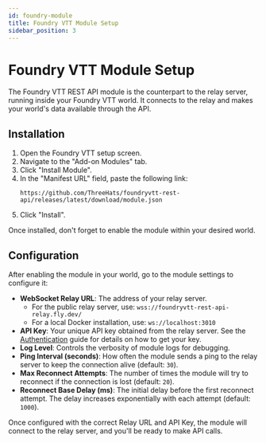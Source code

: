 ```yaml
---
id: foundry-module
title: Foundry VTT Module Setup
sidebar_position: 3
---
```


# Foundry VTT Module Setup

The Foundry VTT REST API module is the counterpart to the relay server, running inside your Foundry VTT world. It connects to the relay and makes your world's data available through the API.

## Installation

1.  Open the Foundry VTT setup screen.
2.  Navigate to the "Add-on Modules" tab.
3.  Click "Install Module".
4.  In the "Manifest URL" field, paste the following link:
    ```
    https://github.com/ThreeHats/foundryvtt-rest-api/releases/latest/download/module.json
    ```
5.  Click "Install".

Once installed, don't forget to enable the module within your desired world.

## Configuration

After enabling the module in your world, go to the module settings to configure it:

-   **WebSocket Relay URL**: The address of your relay server.
    -   For the public relay server, use: `wss://foundryvtt-rest-api-relay.fly.dev/`
    -   For a local Docker installation, use: `ws://localhost:3010`
-   **API Key**: Your unique API key obtained from the relay server. See the [Authentication](./authentication) guide for details on how to get your key.
-   **Log Level**: Controls the verbosity of module logs for debugging.
-   **Ping Interval (seconds)**: How often the module sends a ping to the relay server to keep the connection alive (default: `30`).
-   **Max Reconnect Attempts**: The number of times the module will try to reconnect if the connection is lost (default: `20`).
-   **Reconnect Base Delay (ms)**: The initial delay before the first reconnect attempt. The delay increases exponentially with each attempt (default: `1000`).

Once configured with the correct Relay URL and API Key, the module will connect to the relay server, and you'll be ready to make API calls.
